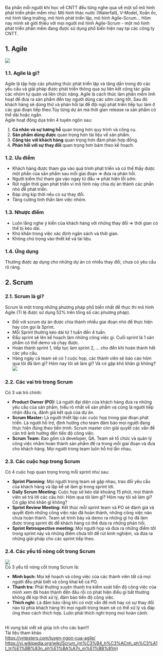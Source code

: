 Đa phần mỗi người khi học về CNTT đều từng nghe qua về một số mô hình phát triển phần mềm như: Mô hình thác nước (Waterfall),  V-Model, Xoắn ốc, mô hình tăng trưởng, mô hình phát triển lặp, mô hình Agile-Scrum... Hôm nay mình sẽ giới thiệu với mọi người mô hình Agile-Scrum - một mô hình phát triển phần mềm đang được sử dụng phổ biến hiện nay tại các công ty CNTT.
## 1. Agile
![](https://images.viblo.asia/43b2bda4-53d3-492c-a33f-b743b359e267.png)
### 1.1. Agile là gì?
Agile là tập hợp các phương thức phát triển lặp và tăng dần trong đó các yêu cầu và giải pháp được phát triển thông qua sự liên kết cộng tác giữa các nhóm tự quản và liên chức năng. Agile là cách thức làm phần mềm linh hoạt để đưa ra sản phẩm đến tay người dùng các sớm càng tốt. Sau đó khách hàng sẽ dùng thử và phản hồi lại để đội ngũ phát triển tiếp tục làm ở các giai đoạn tiếp theo.Tùy từng dự án mà thời gian release ra sản phẩm có thể dài hoặc ngắn.<br>
Agile hoạt động dựa trên 4 tuyên ngôn sau:
1. **Cá nhân và sự tương hỗ** quan trọng hơn quy trình và công cụ.
2. **Sản phẩm dùng được** quan trọng hơn tài liệu về sản phẩm.
3. **Cộng tác với khách hàng** quan trọng hơn đàm phán hợp đồng.
4. **Phản hồi với sự thay đổi** quan trọng hơn bám theo kế hoạch.
### 1.2. Ưu điểm
- Khách hàng được tham gia vào quá trình phát triển và có thể thấy được một phần của sản phẩm sau mỗi giai đoạn => đưa ra phản hồi.
- Người kiểm thử tham gia vào ngay từ đầu => phát hiện lỗi sớm.
- Rút ngắn thời gian phát triển vì mô hình này chia dự án thành các phần nhỏ để phát triển.
- Đáp ứng kịp thời nếu có sự thay đổi.
- Tăng cường tinh thần làm việc nhóm.
### 1.3. Nhược điểm
- Luôn lắng nghe ý kiến của khách hàng với những thay đổi => thời gian có thể bị kéo dài.
- Khó khăn trong việc xác định ngân sách và thời gian.
- Không chú trọng vào thiết kế và tài liệu.
### 1.4. Ứng dụng
Thường được áp dụng cho những dự án có nhiều thay đổi, chưa có yêu cầu rõ ràng.
## 2. Scrum
### 2.1. Scrum là gì?
Scrum là một trong những phương pháp phổ biến nhất để thực thi mô hình Agile (Tỉ lệ được sử dụng 52% trên tổng số các phương pháp).
* Đối với scrum dự án được chia thành nhiều giai đoạn nhỏ để thực hiện hay còn gọi là Sprint.
* Mỗi Sprint thường kéo dài từ 1 tuần đến 4 tuần.
* Đầu sprint sẽ lên kế hoạch làm những công việc gì. Cuối sprint là 1 sản phẩm có thể demo và chạy được.
* Hoàn thành sprint 1, tiếp tục làm sprint 2, ... cho đến khi hoàn thành hết các yêu cầu.
* Hàng ngày cả team sẽ có 1 cuộc họp, các thành viên sẽ báo cáo hôm qua tôi đã làm gì? Hôm nay tôi sẽ làm gì? Và có gặp khó khăn gì không?<br>
![](https://images.viblo.asia/2ce3d413-2a04-4657-b67e-d7c39f39bddc.png)<br>
### 2.2. Các vai trò trong Scrum
Có 3 vai trò chính:
* **Product Owner (PO):** Là người đại diện của khách hàng đưa ra những yêu cầu của sản phẩm, hiểu rõ nhất về sản phẩm và cũng là người tiếp nhận đầu ra, đánh giá kết quả của dự án.
* **Scrum Master:** Là người thiết lập các cuộc họp trong giai đoạn phát triển. Là người hỗ trợ, định hướng cho team đảm bảo mọi người đang thực hiện đúng theo tiến trình. Scrum master còn giải quyết các vấn đề cản trở ảnh hưởng đến tiến độ công việc.
* **Scrum Team:** Bao gồm cả developer, QA. Team sẽ tổ chức và quản lý công việc nhằm hoàn thành sản phẩm đề ra trong mỗi giai đoạn và đưa cho khách hàng. Mọi người trong team luôn hỗ trợ lẫn nhau.
### 2.3. Các cuộc họp trong Scrum
Có 4 cuộc họp quan trọng trong mỗi sprint như sau:
* **Sprint Planning:** Mọi người trong team sẽ gặp nhau, trao đổi yêu cầu của khách hàng và lập kế sẽ làm gì trong sprint tới.
* **Daily Scrum Meeting:** Cuộc họp sẽ kéo dài khoảng 15 phút, mọi thành viên sẽ trả lời các câu hỏi: Hôm qua tôi làm gì? Hôm nay tôi sẽ làm gì? Có gặp khó khăn gì không? 
* **Sprint Review Meeting:** Kết thúc mỗi sprint team và PO sẽ đánh giá và quyết định những công việc nào đã hoàn thành, những công việc nào chưa hoàn thành. Team sẽ trình bày và demo ra những gì họ đã làm được trong sprint đó để khách hàng có thể đưa ra những phản hồi.
* **Sprint Retrospective meeting:** Mọi người họp và đưa ra những điểm tốt trong sprint này và những điểm chưa tốt để rút kinh nghiệm, và đưa ra những giải pháp cho các sprint tiếp theo.
### 2.4. Các yếu tố nòng cốt trong Scrum
![](https://images.viblo.asia/98c5faed-5705-4685-aebd-18e894ac2de7.jpg)<br>
Có 3 yếu tố nòng cốt trong Scrum là:
* **Minh bạch:** Mọi kế hoạch và công việc của các thành viên tất cả mọi người đều phải biết và công khai kể cả PO.
* **Thanh tra:** Phải thường xuyên thanh tra kiểm soát tiến độ công việc của mình xem đã hoàn thành đến đâu rồi có phát hiện điều gì bất thường không để kịp thời xử lý, đảm bảo tiến độ công việc.
* **Thích nghi**: Là đảm bảo rằng khi có một vấn đề mới hay có sự thay đổi nào từ phía khách hàng thì mọi người trong team sẽ có thể xử lý và đáp ứng theo cách thích hợp. Luôn phải thích nghi trọng mọi hoàn cảnh.<br><br>

Hi vọng bài viết sẽ giúp ích cho các bạn!!!<br>
Tài liệu tham khảo<br>
https://vntesters.com/tuyen-ngon-cua-agile/
https://vi.wikipedia.org/wiki/Scrum_(m%C3%B4_h%C3%ACnh_ph%C3%A1t_tri%E1%BB%83n_ph%E1%BA%A7n_m%E1%BB%81m)